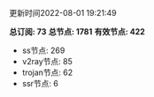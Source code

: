 更新时间2022-08-01 19:21:49

**总订阅: 73**
**总节点: 1781**
**有效节点: 422**
- ss节点: 269
- v2ray节点: 85
- trojan节点: 62
- ssr节点: 6
